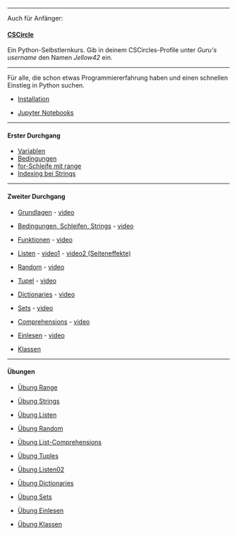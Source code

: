 
---
Auch für Anfänger:

#### [CSCircle](https://cscircles.cemc.uwaterloo.ca/2-de/) 
Ein Python-Selbstlernkurs. Gib in deinem CSCircles-Profile unter *Guru's username* den Namen *Jellow42* ein.

----


Für alle, die schon etwas Programmiererfahrung haben und einen schnellen Einstieg in Python suchen.

- [Installation](./installation/installation.md)

- [Jupyter Notebooks](./installation/jupyter.md)

----

#### Erster Durchgang

- [Variablen](./durchgang1/variablen.ipynb)
- [Bedingungen](./durchgang1/bedingungen.ipynb)
- [for-Schleife mit range](./durchgang1/range.ipynb)
- [Indexing bei Strings](./durchgang1/strings.ipynb)

----

#### Zweiter Durchgang

- [Grundlagen](./durchgang2/grundlagen.ipynb) -  [video](https://youtu.be/bDHNZggFtZk)

- [Bedingungen, Schleifen, Strings](./durchgang2/bedingungen.ipynb) - [video](https://youtu.be/NEQJCSbloOw)

- [Funktionen](./durchgang2/funktionen.ipynb) - [video](https://youtu.be/5qvqujyl90Q)

- [Listen](./durchgang2/listen.ipynb) - [video1](https://youtu.be/-NiqSTj2H3M) - [video2 (Seiteneffekte)](https://youtu.be/RzIazgpfY0M?si=9odVbOLvqjfjduQH)

- [Random](./durchgang2/random.ipynb) - [video](https://youtu.be/PijFHn7P0L8) 

- [Tupel](./durchgang2/tupel.ipynb) - [video](https://youtu.be/OWc7f_khlFo) 

- [Dictionaries](./durchgang2/dicts.ipynb) - [video](https://youtu.be/PG8x9i64g8U)   
   
- [Sets](./durchgang2/sets.ipynb) - [video](https://youtu.be/tm5EdppTffQ)   

- [Comprehensions](./durchgang2/comprehensions.ipynb) - [video](https://youtu.be/QTRYguhzUzA)  

- [Einlesen](./durchgang2/einlesen.ipynb) - [video](https://youtu.be/cBcHc85b4X0)   

- [Klassen](./durchgang2/klassen.ipynb) 

---

#### Übungen

- [Übung Range](./uebungen/range.ipynb)  

- [Übung Strings](./uebungen/strings01.ipynb)  

- [Übung Listen](./uebungen/listen01.ipynb)  

- [Übung Random](./uebungen/random.ipynb)

- [Übung List-Comprehensions](./uebungen/listcomprehensions.ipynb) 

- [Übung Tuples](./uebungen/tuples.ipynb)  

- [Übung Listen02](./uebungen/listen02.ipynb)  

- [Übung Dictionaries](./uebungen/dicts.ipynb)  

- [Übung Sets](./uebungen/sets.ipynb)  

- [Übung Einlesen](./uebungen/einlesen.ipynb)  

- [Übung Klassen](./uebungen/klassen.ipynb)  



  
